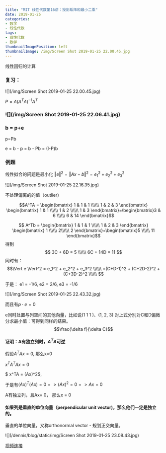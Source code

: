 ```yaml
---
title: "MIT 线性代数第16讲：投影矩阵和最小二乘"
date: 2019-01-25
categories:
- 数学
- 线性代数
tags:
- 线性代数
- 数学
thumbnailImagePosition: left
thumbnailImage: /img/Screen Shot 2019-01-25 22.00.45.jpg
---
```


线性回归的计算
<!--more-->

### 复习：

![](/img/Screen Shot 2019-01-25 22.00.45.jpg)



$P = A(A^TA)^{-1}A^T$

### ![](/img/Screen Shot 2019-01-25 22.06.41.jpg)

### b = p+e

p=Pb

e = b - p = b - Pb = (I-P)b

### 例题

线性拟合的问题是最小化 $\Vert e \Vert^2 = \Vert Ax - b \Vert^2 = e_1^2 + e_2^2 + e_3^2$ 

![](/img/Screen Shot 2019-01-25 22.16.35.jpg)

不处理偏离的的值（outlier）

$$A^TA = \begin{bmatrix}
1 & 1 & 1 \\\\\\
1 & 2 & 3
\end{bmatrix}
\begin{bmatrix}
1 & 1 \\\\\\
1 & 2 \\\\\\
1 & 3 
\end{bmatrix}=\begin{bmatrix}3 & 6 \\\\\\ 6 & 14 \end{bmatrix}$$

$$ A^Tb =  \begin{bmatrix}
1 & 1 & 1 \\\\\\
1 & 2 & 3
\end{bmatrix}
\begin{bmatrix}
1 \\\\\\
2\\\\\\
2
\end{bmatrix}=\begin{bmatrix}5 \\\\\\ 11 \end{bmatrix}$$
得到 
$$
3C + 6D = 5 \\\\\\
6C + 14D = 11
$$
同时有：
$$\Vert e \Vert^2 = e_1^2 + e_2^2 + e_3^2 \\\\\\ =(C+D-1)^2 + (C+2D-2)^2 + (C+3D-2)^2 \\\\\\
$$

于是：
e1 = -1/6, e2 = 2/6, e3 = -1/6

![](/img/Screen Shot 2019-01-25 22.43.32.jpg)



而且有$p \cdot e = 0$

e同时处置与列空间的其他向量，比如说(1 1 1 )、(1, 2, 3)
对上式分别对C和D偏微分求最小值：可得到同样的结果。
$$\frac{\delta f}{\delta C}$$



#### 证明：A有独立列时，$A^TA$可逆

假设$A^TAx = 0$, 那么x=0

$x^TA^TAx = 0$

$ x^TA = (Ax)^2$,

于是有$(Ax)^T(Ax)=0 => (Ax)^2 = 0 => Ax = 0$

A有独立列，且Ax= 0， 那么x = 0



#### 如果列是垂直的单位向量（perpendicular unit vector)，那么他们一定是独立的。

垂直的单位向量，又称orthonormal vector - 规划正交向量。

![](/dennis/blog/static/img/Screen Shot 2019-01-25 23.08.43.jpg)


[视频连接](https://www.youtube.com/watch?v=osh80YCg_GM)
